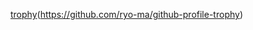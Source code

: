 [trophy](https://github-profile-trophy.vercel.app/?username=skantay)(https://github.com/ryo-ma/github-profile-trophy)
